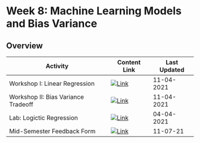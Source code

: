 # Week 8: Machine Learning Models and Bias Variance

## Overview
| **Activity**                   | Content Link    | Last Updated |
| ---------------                | --------------- | ----------   |
| Workshop I: Linear Regression| [![Link](../tools/buttons/open-markdown.svg)](workshop/lin-reg/lin-reg.md) | 11-04-2021 |
| Workshop II: Bias Variance Tradeoff | [![Link](../tools/buttons/open-markdown.svg)](workshop/bias-var/bias_var.md) | 11-04-2021 |
| Lab: Logictic Regression      | [![Link](../tools/buttons/open-article.svg)](lab/README.md)  | 04-04-2021 |
| Mid-Semester Feedback Form    | [![Link](../tools/buttons/open-forms.svg)](https://fall21-midsemester.paperform.co/) | 11-07-21 |
